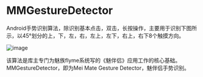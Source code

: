 # MMGestureDetector
Android手势识别算法，除识别基本点击，双击，长按操作，主要用于识别下图所示，以45°划分的上，下，左，右，左上，左下，右上，右下8个触摸方向。


![image](https://github.com/aoenang/MMGestureDetector/blob/master/res/drawable-hdpi/direction.png)



该算法是库主专门为魅族flyme系统写的《魅伴侣》应用工作的核心基础。MMGestureDetector，即为Mei Mate Gesture Detector，魅伴侣手势识别。
